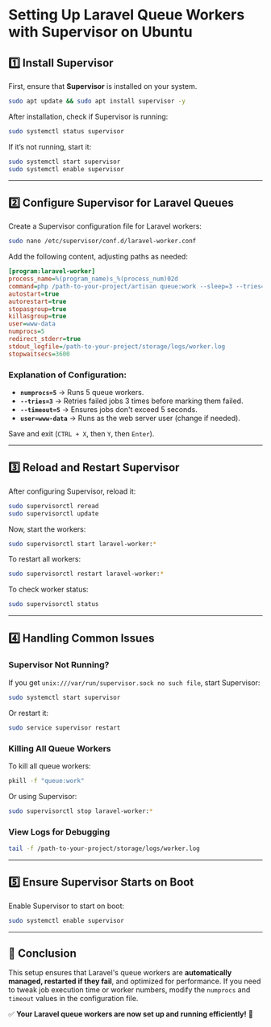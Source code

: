 # Setting Up Laravel Queue Workers with Supervisor on Ubuntu

## 1️⃣ Install Supervisor

First, ensure that **Supervisor** is installed on your system.
```bash
sudo apt update && sudo apt install supervisor -y
```
After installation, check if Supervisor is running:
```bash
sudo systemctl status supervisor
```
If it’s not running, start it:
```bash
sudo systemctl start supervisor
sudo systemctl enable supervisor
```

---

## 2️⃣ Configure Supervisor for Laravel Queues

Create a Supervisor configuration file for Laravel workers:
```bash
sudo nano /etc/supervisor/conf.d/laravel-worker.conf
```

Add the following content, adjusting paths as needed:
```ini
[program:laravel-worker]
process_name=%(program_name)s_%(process_num)02d
command=php /path-to-your-project/artisan queue:work --sleep=3 --tries=3 --timeout=5
autostart=true
autorestart=true
stopasgroup=true
killasgroup=true
user=www-data
numprocs=5
redirect_stderr=true
stdout_logfile=/path-to-your-project/storage/logs/worker.log
stopwaitsecs=3600
```
### **Explanation of Configuration:**
- **`numprocs=5`** → Runs 5 queue workers.
- **`--tries=3`** → Retries failed jobs 3 times before marking them failed.
- **`--timeout=5`** → Ensures jobs don't exceed 5 seconds.
- **`user=www-data`** → Runs as the web server user (change if needed).

Save and exit (`CTRL + X`, then `Y`, then `Enter`).

---

## 3️⃣ Reload and Restart Supervisor

After configuring Supervisor, reload it:
```bash
sudo supervisorctl reread
sudo supervisorctl update
```

Now, start the workers:
```bash
sudo supervisorctl start laravel-worker:*
```

To restart all workers:
```bash
sudo supervisorctl restart laravel-worker:*
```

To check worker status:
```bash
sudo supervisorctl status
```

---

## 4️⃣ Handling Common Issues

### **Supervisor Not Running?**
If you get `unix:///var/run/supervisor.sock no such file`, start Supervisor:
```bash
sudo systemctl start supervisor
```
Or restart it:
```bash
sudo service supervisor restart
```

### **Killing All Queue Workers**
To kill all queue workers:
```bash
pkill -f "queue:work"
```
Or using Supervisor:
```bash
sudo supervisorctl stop laravel-worker:*
```

### **View Logs for Debugging**
```bash
tail -f /path-to-your-project/storage/logs/worker.log
```

---

## 5️⃣ Ensure Supervisor Starts on Boot
Enable Supervisor to start on boot:
```bash
sudo systemctl enable supervisor
```

---

## 🎯 Conclusion
This setup ensures that Laravel's queue workers are **automatically managed, restarted if they fail**, and optimized for performance. If you need to tweak job execution time or worker numbers, modify the `numprocs` and `timeout` values in the configuration file.

✅ **Your Laravel queue workers are now set up and running efficiently!** 🚀